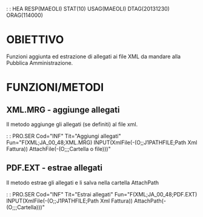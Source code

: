  :  : HEA RESP(MAEOLI) STAT(10) USAG(MAEOLI) DTAG(20131230) ORAG(114000)

# OBIETTIVO

Funzioni aggiunta ed estrazione di allegati ai file XML da mandare alla Pubblica Amministrazione.

# FUNZIONI/METODI

##  XML.MRG - aggiunge allegati

Il metodo aggiunge gli allegati (se definiti) al file xml.

 :  : PRO.SER Cod="INF" Tit="Aggiungi allegati" Fun="F(XML;JA_00_48;XML.MRG) INPUT(XmlFile(-(O;;J1PATHFILE;Path Xml Fattura)) AttachFile(-(O;;;Cartella o file)))"

##  PDF.EXT - estrae allegati

Il metodo estrae gli allegati e li salva nella cartella AttachPath

 :  : PRO.SER Cod="INF" Tit="Estrai allegati" Fun="F(XML;JA_00_48;PDF.EXT) INPUT(XmlFile(-(O;;J1PATHFILE;Path Xml Fattura)) AttachPath(-(O;;;Cartella)))"



